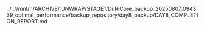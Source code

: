 ../..//mnt/h/ARCHIVE/.UNWRAP/STAGE1/DuRiCore_backup_20250807_094339_optimal_performance/backup_repository/day8_backup/DAY8_COMPLETION_REPORT.md